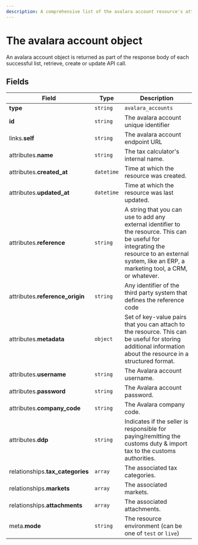 ```yaml
---
description: A comprehensive list of the avalara account resource's attributes and relationships.
---
```


# The avalara account object

An avalara account object is returned as part of the response body of each successful list, retrieve, create or update API call.

## Fields

| Field          | Type     | Description                                  |
| -------------- | -------- | -------------------------------------------- |
| **type**       | `string` | `avalara_accounts`                        |
| **id**         | `string` | The avalara account unique identifier  |
| links.**self** | `string` | The avalara account endpoint URL       |
| attributes.**name** | `string` | The tax calculator's internal name. |
| attributes.**created_at** | `datetime` | Time at which the resource was created. |
| attributes.**updated_at** | `datetime` | Time at which the resource was last updated. |
| attributes.**reference** | `string` | A string that you can use to add any external identifier to the resource. This can be useful for integrating the resource to an external system, like an ERP, a marketing tool, a CRM, or whatever. |
| attributes.**reference_origin** | `string` | Any identifier of the third party system that defines the reference code |
| attributes.**metadata** | `object` | Set of key-value pairs that you can attach to the resource. This can be useful for storing additional information about the resource in a structured format. |
| attributes.**username** | `string` | The Avalara account username. |
| attributes.**password** | `string` | The Avalara account password. |
| attributes.**company_code** | `string` | The Avalara company code. |
| attributes.**ddp** | `string` | Indicates if the seller is responsible for paying/remitting the customs duty & import tax to the customs authorities. |
| relationships.**tax_categories** | `array` | The associated tax categories. |
| relationships.**markets** | `array` | The associated markets. |
| relationships.**attachments** | `array` | The associated attachments. |
| meta.**mode** | `string` | The resource environment \(can be one of `test` or `live`\) |

